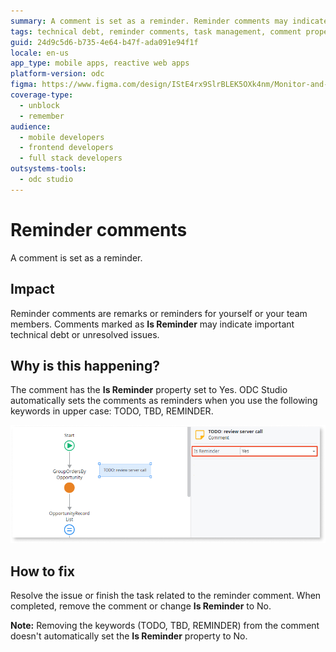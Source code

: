 ```yaml
---
summary: A comment is set as a reminder. Reminder comments may indicate important technical debt or unresolved issues.
tags: technical debt, reminder comments, task management, comment properties, issue tracking
guid: 24d9c5d6-b735-4e64-b47f-ada091e94f1f
locale: en-us
app_type: mobile apps, reactive web apps
platform-version: odc
figma: https://www.figma.com/design/IStE4rx9SlrBLEK5OXk4nm/Monitor-and-troubleshoot-apps?node-id=3611-10&t=stw8ZZ271Tgj8Y4g-1
coverage-type:
  - unblock
  - remember
audience:
  - mobile developers
  - frontend developers
  - full stack developers
outsystems-tools:
  - odc studio
---
```

# Reminder comments

A comment is set as a reminder.

## Impact

Reminder comments are remarks or reminders for yourself or your team members. Comments marked as **Is Reminder** may indicate important technical debt or unresolved issues.

## Why is this happening?

The comment has the **Is Reminder** property set to Yes. ODC Studio automatically sets the comments as reminders when you use the following keywords in upper case: TODO, TBD, REMINDER.

![A comment inlcuding the keyord TODO, with the Is Reminder property set to Yes.](images/reminder-comment-odcs.png "A comment set as Is Reminder")

## How to fix

Resolve the issue or finish the task related to the reminder comment. When completed, remove the comment or change **Is Reminder** to No.

**Note:** Removing the keywords (TODO, TBD, REMINDER) from the comment doesn't automatically set the **Is Reminder** property to No.
